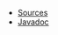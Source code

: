 * [Sources](https://github.com/Nasdanika/core/tree/master/emf)
* [Javadoc](https://javadoc.io/doc/org.nasdanika.core/emf/latest/org.nasdanika.emf/module-summary.html)